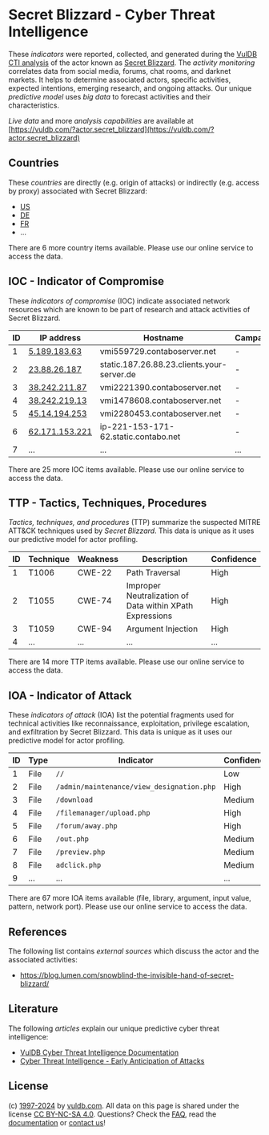 # Secret Blizzard - Cyber Threat Intelligence

These _indicators_ were reported, collected, and generated during the [VulDB CTI analysis](https://vuldb.com/?kb.cti) of the actor known as [Secret Blizzard](https://vuldb.com/?actor.secret_blizzard). The _activity monitoring_ correlates data from social media, forums, chat rooms, and darknet markets. It helps to determine associated actors, specific activities, expected intentions, emerging research, and ongoing attacks. Our unique _predictive model_ uses _big data_ to forecast activities and their characteristics.

_Live data_ and more _analysis capabilities_ are available at [https://vuldb.com/?actor.secret_blizzard](https://vuldb.com/?actor.secret_blizzard)

## Countries

These _countries_ are directly (e.g. origin of attacks) or indirectly (e.g. access by proxy) associated with Secret Blizzard:

* [US](https://vuldb.com/?country.us)
* [DE](https://vuldb.com/?country.de)
* [FR](https://vuldb.com/?country.fr)
* ...

There are 6 more country items available. Please use our online service to access the data.

## IOC - Indicator of Compromise

These _indicators of compromise_ (IOC) indicate associated network resources which are known to be part of research and attack activities of Secret Blizzard.

ID | IP address | Hostname | Campaign | Confidence
-- | ---------- | -------- | -------- | ----------
1 | [5.189.183.63](https://vuldb.com/?ip.5.189.183.63) | vmi559729.contaboserver.net | - | High
2 | [23.88.26.187](https://vuldb.com/?ip.23.88.26.187) | static.187.26.88.23.clients.your-server.de | - | High
3 | [38.242.211.87](https://vuldb.com/?ip.38.242.211.87) | vmi2221390.contaboserver.net | - | High
4 | [38.242.219.13](https://vuldb.com/?ip.38.242.219.13) | vmi1478608.contaboserver.net | - | High
5 | [45.14.194.253](https://vuldb.com/?ip.45.14.194.253) | vmi2280453.contaboserver.net | - | High
6 | [62.171.153.221](https://vuldb.com/?ip.62.171.153.221) | ip-221-153-171-62.static.contabo.net | - | High
7 | ... | ... | ... | ...

There are 25 more IOC items available. Please use our online service to access the data.

## TTP - Tactics, Techniques, Procedures

_Tactics, techniques, and procedures_ (TTP) summarize the suspected MITRE ATT&CK techniques used by _Secret Blizzard_. This data is unique as it uses our predictive model for actor profiling.

ID | Technique | Weakness | Description | Confidence
-- | --------- | -------- | ----------- | ----------
1 | T1006 | CWE-22 | Path Traversal | High
2 | T1055 | CWE-74 | Improper Neutralization of Data within XPath Expressions | High
3 | T1059 | CWE-94 | Argument Injection | High
4 | ... | ... | ... | ...

There are 14 more TTP items available. Please use our online service to access the data.

## IOA - Indicator of Attack

These _indicators of attack_ (IOA) list the potential fragments used for technical activities like reconnaissance, exploitation, privilege escalation, and exfiltration by Secret Blizzard. This data is unique as it uses our predictive model for actor profiling.

ID | Type | Indicator | Confidence
-- | ---- | --------- | ----------
1 | File | `//` | Low
2 | File | `/admin/maintenance/view_designation.php` | High
3 | File | `/download` | Medium
4 | File | `/filemanager/upload.php` | High
5 | File | `/forum/away.php` | High
6 | File | `/out.php` | Medium
7 | File | `/preview.php` | Medium
8 | File | `adclick.php` | Medium
9 | ... | ... | ...

There are 67 more IOA items available (file, library, argument, input value, pattern, network port). Please use our online service to access the data.

## References

The following list contains _external sources_ which discuss the actor and the associated activities:

* https://blog.lumen.com/snowblind-the-invisible-hand-of-secret-blizzard/

## Literature

The following _articles_ explain our unique predictive cyber threat intelligence:

* [VulDB Cyber Threat Intelligence Documentation](https://vuldb.com/?kb.cti)
* [Cyber Threat Intelligence - Early Anticipation of Attacks](https://www.scip.ch/en/?labs.20201022)

## License

(c) [1997-2024](https://vuldb.com/?kb.changelog) by [vuldb.com](https://vuldb.com/?kb.about). All data on this page is shared under the license [CC BY-NC-SA 4.0](https://creativecommons.org/licenses/by-nc-sa/4.0/). Questions? Check the [FAQ](https://vuldb.com/?kb.faq), read the [documentation](https://vuldb.com/?kb) or [contact us](https://vuldb.com/?contact)!
